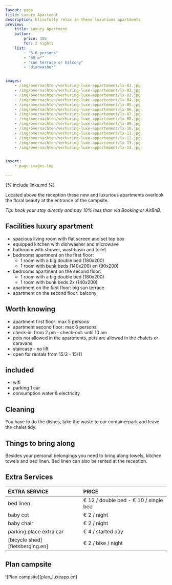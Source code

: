 ```yaml
---
layout: page
title: Luxury Apartment
description: blissfully relax in these luxurious apartments
preview:
    title: Luxury Apartment
    button:
        price: 188
        for: 2 nights
    list:
        - "5-6 persons"
        - "65 m²"
        - "sun terrace or balcony"
        - "dishwasher"


images:
    - /img/overnachten/verhuring-luxe-appartement/lx-01.jpg
    - /img/overnachten/verhuring-luxe-appartement/lx-02.jpg
    - /img/overnachten/verhuring-luxe-appartement/lx-03.jpg
    - /img/overnachten/verhuring-luxe-appartement/lx-04.jpg
    - /img/overnachten/verhuring-luxe-appartement/lx-05.jpg
    - /img/overnachten/verhuring-luxe-appartement/lx-06.jpg
    - /img/overnachten/verhuring-luxe-appartement/lx-07.jpg
    - /img/overnachten/verhuring-luxe-appartement/lx-08.jpg
    - /img/overnachten/verhuring-luxe-appartement/lx-09.jpg
    - /img/overnachten/verhuring-luxe-appartement/lx-10.jpg
    - /img/overnachten/verhuring-luxe-appartement/lx-11.jpg
    - /img/overnachten/verhuring-luxe-appartement/lx-12.jpg
    - /img/overnachten/verhuring-luxe-appartement/lx-13.jpg
    - /img/overnachten/verhuring-luxe-appartement/lx-14.jpg


insert:
    - page-images-top

---
```

{% include links.md %}

Located above the reception these new and luxurious apartments overlook the floral beauty at the entrance of the campsite.

*Tip: book your stay directly and pay 10% less than via Booking or AirBnB.*

## Facilities luxury apartment

- spacious living room with flat screen and set top box
- equipped kitchen with dishwasher and microwave
- bathroom with shower, washbasin and toilet
- bedrooms apartment on the first floor:
    - 1 room with a big double bed (180x200)
    - 1 room with bunk beds (140x200) en (90x200)
- bedrooms apartment on the second floor:
    - 1 room with a big double bed (180x200)
    - 1 room with bunk beds 2x (140x200)
- apartment on the first floor: big sun terrace
- apartment on the second floor: balcony


## Worth knowing

- apartment first floor: max 5 persons
- apartment second floor: max 6 persons
- check-in: from 2 pm - check-out: until 10 am
- pets not allowed in the apartments, pets are allowed in the chalets or caravans
- staircase - no lift
- open for rentals from 15/3 - 15/11

## included
- wifi
- parking 1 car
- consumption water & electricity

## Cleaning
You have to do the dishes, take the waste to our containerpark and leave the chalet tidy.


## Things to bring along
Besides your personal belongings you need to bring along towels, kitchen towels and bed linen.
Bed linen can also be rented at the reception.



## Extra Services

EXTRA SERVICE             | PRICE
:-------------------|:-----------|
bed linen           | € 12 / double bed - € 10 / single bed
baby cot          | € 2 / night
baby chair         | € 2 / night
parking place extra car  | € 4 / started day
[bicycle shed][fietsberging.en]| € 2 / bike / night

## Plan campsite

![Plan campsite][plan_luxeapp.en]
